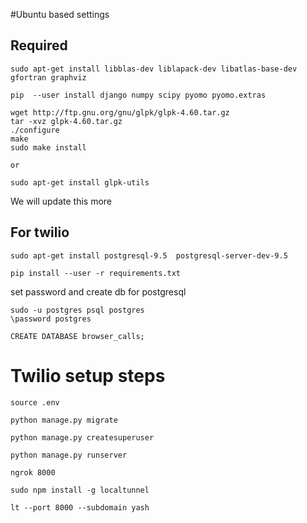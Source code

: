 #Ubuntu based settings

## Required


    sudo apt-get install libblas-dev liblapack-dev libatlas-base-dev gfortran graphviz

    pip  --user install django numpy scipy pyomo pyomo.extras  
	
	wget http://ftp.gnu.org/gnu/glpk/glpk-4.60.tar.gz
	tar -xvz glpk-4.60.tar.gz
	./configure
	make
	sudo make install
	
	or
	
	sudo apt-get install glpk-utils



We will update this more


## For twilio

    sudo apt-get install postgresql-9.5  postgresql-server-dev-9.5

    pip install --user -r requirements.txt


set password and create db for postgresql

    sudo -u postgres psql postgres
	\password postgres
	
	CREATE DATABASE browser_calls;


# Twilio setup steps

    source .env

    python manage.py migrate

    python manage.py createsuperuser

    python manage.py runserver

    ngrok 8000

    sudo npm install -g localtunnel

    lt --port 8000 --subdomain yash
